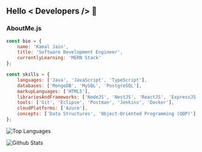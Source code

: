 ## Hello < Developers /> 👋

### AboutMe.js

```js
const bio = {
    name: 'Kamal Jain',
    title: 'Software Development Engineer',
    currentlyLearning: 'MERN Stack'
};

const skills = {
    languages: ['Java', 'JavaScript', 'TypeScript'],
    databases: ['MongoDB', 'MySQL', 'PostgreSQL'],
    markupLanguages: ['HTML5'],
    librariesAndFrameworks: ['NodeJS', 'NestJS', 'ReactJS', 'ExpressJS', 'Bull Queue'],
    tools: ['Git', 'Eclipse', 'Postman', 'Jenkins', 'Docker'],
    cloudPlatforms: ['Azure'],
    concepts: ['Data Structures', 'Object-Oriented Programming (OOP)']
};
```

![Top Languages](https://github-readme-stats.vercel.app/api/top-langs?username=imkamaljain&show_icons=true&theme=tokyonight&layout=compact&locale=en)

![Github Stats](https://github-readme-stats.vercel.app/api?username=imkamaljain&show_icons=true&theme=tokyonight&locale=en)
